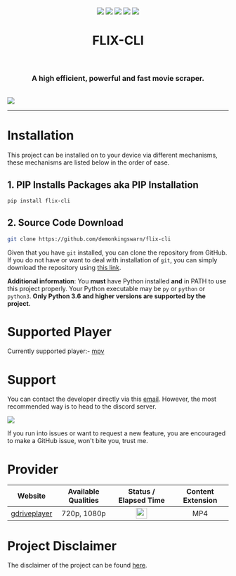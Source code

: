 <p align="center">
<br>
<a href="https://github.com/demonkingswarn/flix-cli"><img src="https://img.shields.io/github/stars/demonkingswarn/flix-cli?color=orange&logo=github&style=flat-square"></a>
<a href="http://makeapullrequest.com"><img src="https://img.shields.io/badge/PRs-welcome-brightgreen.svg"></a>
<img src="https://img.shields.io/badge/os-linux-brightgreen">
<img src="https://img.shields.io/badge/os-mac-brightgreen">
<img src="https://img.shields.io/badge/os-windows-brightgreen">
<br>
</p>
<h1 align="center">
  FLIX-CLI
</h1>
<br>
<h3 align="center">
  A high efficient, powerful and fast movie scraper.
</h3>
<br>
<img src="https://github.com/DemonKingSwarn/flix-cli/raw/master/.assets/showcase.gif">

<hr>

# Installation
This project can be installed on to your device via different mechanisms, these mechanisms are listed below in the order of ease.

## 1. PIP Installs Packages aka PIP Installation
```sh
pip install flix-cli
```

## 2. Source Code Download
``` sh
git clone https://github.com/demonkingswarn/flix-cli
```

Given that you have `git` installed, you can clone the repository from GitHub. If you do not have or want to deal with installation of `git`, you can simply download the repository using <a href="https://github.com/demonkingswarn/flix-cli/archive/refs/heads/master.zip">this link</a>.


<b>Additional information</b>: You <b>must</b> have Python installed <b>and</b> in PATH to use this project properly. Your Python executable may be `py` or `python` or `python3`. <b>Only Python 3.6 and higher versions are supported by the project.</b>


# Supported Player
Currently supported player:- <a href="https://mpv.io">mpv</a>

# Support
You can contact the developer directly via this <a href="mailto:demonkingswarn@protonmail.com">email</a>. However, the most recommended way is to head to the discord server.

<a href="https://discord.gg/JF85vTkDyC"><img src="https://invidget.switchblade.xyz/JF85vTkDyC"></a>

If you run into issues or want to request a new feature, you are encouraged to make a GitHub issue, won't bite you, trust me.

# Provider
| Website                                      | Available Qualities | Status / Elapsed Time | Content Extension |
| :------------------------------------------: | :-----------------:  | :----: | :-----------------: |
| [gdriveplayer](https://database.gdriveplayer.us/player.php)         | 720p, 1080p | <img height="25" src="https://github.com/justfoolingaround/animdl-provider-benchmarks/raw/master/api/providers/nineanime.png">  | MP4 |

# Project Disclaimer
The disclaimer of the project  can be found <a href="https://github.com/demonkingswarn/flix-cli/blob/master/disclaimer.org">here</a>.
